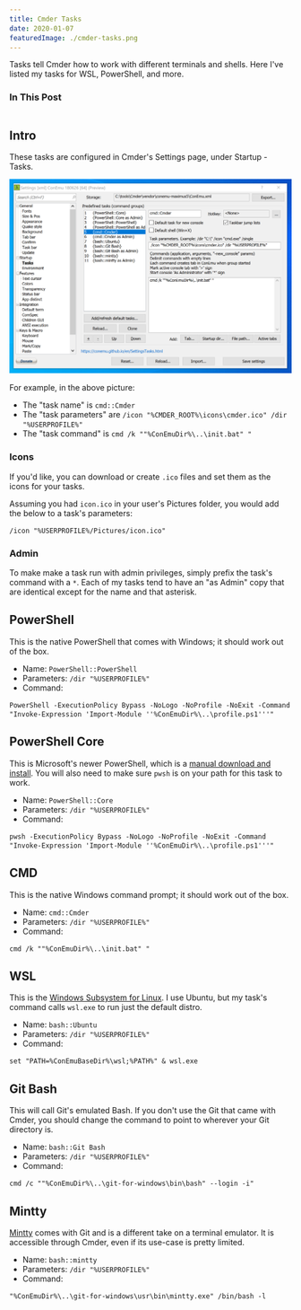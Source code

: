 ```yaml
---
title: Cmder Tasks
date: 2020-01-07
featuredImage: ./cmder-tasks.png
---
```


Tasks tell Cmder how to work with different terminals and shells. Here I've listed my tasks for WSL, PowerShell, and more.

<!-- endexcerpt -->

### In This Post

```toc

```

## Intro

These tasks are configured in Cmder's Settings page, under Startup - Tasks.

![Screenshot of a Cmder task settings page](cmder-tasks.png "The task settings page, showing my cmd::Cmder task")

For example, in the above picture:

-   The "task name" is `cmd::Cmder`
-   The "task parameters" are `/icon "%CMDER_ROOT%\icons\cmder.ico" /dir "%USERPROFILE%"`
-   The "task command" is `cmd /k ""%ConEmuDir%\..\init.bat" "`

### Icons

If you'd like, you can download or create `.ico` files and set them as the icons for your tasks.

Assuming you had `icon.ico` in your user's Pictures folder, you would add the below to a task's parameters:

```{numberLines: false}
/icon "%USERPROFILE%/Pictures/icon.ico"
```

### Admin

To make make a task run with admin privileges, simply prefix the task's command with a `*`. Each of my tasks tend to have an "as Admin" copy that are identical except for the name and that asterisk.

## PowerShell

This is the native PowerShell that comes with Windows; it should work out of the box.

-   Name: `PowerShell::PowerShell`
-   Parameters: `/dir "%USERPROFILE%"`
-   Command:

```
PowerShell -ExecutionPolicy Bypass -NoLogo -NoProfile -NoExit -Command "Invoke-Expression 'Import-Module ''%ConEmuDir%\..\profile.ps1'''"
```

## PowerShell Core

This is Microsoft's newer PowerShell, which is a [manual download and install](https://docs.microsoft.com/en-us/powershell/scripting/install/installing-powershell-core-on-windows?view=powershell-6). You will also need to make sure `pwsh` is on your path for this task to work.

-   Name: `PowerShell::Core`
-   Parameters: `/dir "%USERPROFILE%"`
-   Command:

```
pwsh -ExecutionPolicy Bypass -NoLogo -NoProfile -NoExit -Command "Invoke-Expression 'Import-Module ''%ConEmuDir%\..\profile.ps1'''"
```

## CMD

This is the native Windows command prompt; it should work out of the box.

-   Name: `cmd::Cmder`
-   Parameters: `/dir "%USERPROFILE%"`
-   Command:

```
cmd /k ""%ConEmuDir%\..\init.bat" "
```

## WSL

This is the [Windows Subsystem for Linux](https://docs.microsoft.com/en-us/windows/wsl/install-win10). I use Ubuntu, but my task's command calls `wsl.exe` to run just the default distro.

-   Name: `bash::Ubuntu`
-   Parameters: `/dir "%USERPROFILE%"`
-   Command:

```
set "PATH=%ConEmuBaseDir%\wsl;%PATH%" & wsl.exe
```

## Git Bash

This will call Git's emulated Bash. If you don't use the Git that came with Cmder, you should change the command to point to wherever your Git directory is.

-   Name: `bash::Git Bash`
-   Parameters: `/dir "%USERPROFILE%"`
-   Command:

```
cmd /c ""%ConEmuDir%\..\git-for-windows\bin\bash" --login -i"
```

## Mintty

[Mintty](https://mintty.github.io/) comes with Git and is a different take on a terminal emulator. It is accessible through Cmder, even if its use-case is pretty limited.

-   Name: `bash::mintty`
-   Parameters: `/dir "%USERPROFILE%"`
-   Command:

```
"%ConEmuDir%\..\git-for-windows\usr\bin\mintty.exe" /bin/bash -l
```
